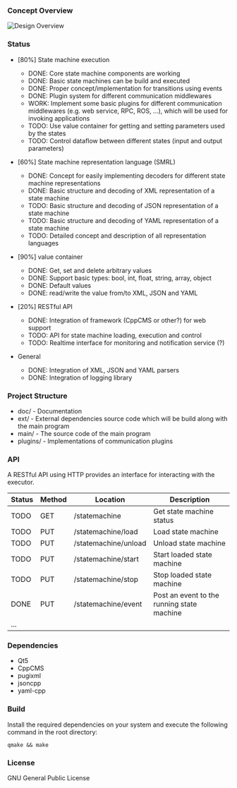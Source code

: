 ### Concept Overview
![Design Overview](https://cdn.rawgit.com/miniME89/hfsm-exec/master/doc/design.png "Design Overview")

### Status
- [80%] State machine execution
    - DONE: Core state machine components are working
    - DONE: Basic state machines can be build and executed
    - DONE: Proper concept/implementation for transitions using events
    - DONE: Plugin system for different communication middlewares
    - WORK: Implement some basic plugins for different communication middlewares (e.g. web service, RPC, ROS, ...), which will be used for invoking applications
    - TODO: Use value container for getting and setting parameters used by the states
    - TODO: Control dataflow between different states (input and output parameters)

- [60%] State machine representation language (SMRL)
    - DONE: Concept for easily implementing decoders for different state machine representations
    - DONE: Basic structure and decoding of XML representation of a state machine
    - TODO: Basic structure and decoding of JSON representation of a state machine
    - TODO: Basic structure and decoding of YAML representation of a state machine
    - TODO: Detailed concept and description of all representation languages

- [90%] value container
    - DONE: Get, set and delete arbitrary values
    - DONE: Support basic types: bool, int, float, string, array, object
    - DONE: Default values
    - DONE: read/write the value from/to XML, JSON and YAML

- [20%] RESTful API
    - DONE: Integration of framework (CppCMS or other?) for web support
    - TODO: API for state machine loading, execution and control
    - TODO: Realtime interface for monitoring and notification service (?)

- General
    - DONE: Integration of XML, JSON and YAML parsers
    - DONE: Integration of logging library

### Project Structure
- doc/ - Documentation
- ext/ - External dependencies source code which will be build along with the main program
- main/ - The source code of the main program
- plugins/ - Implementations of communication plugins

### API
A RESTful API using HTTP provides an interface for interacting with the executor.

| Status  | Method | Location              | Description                                 |
|---------|--------|-----------------------|---------------------------------------------|
| TODO    | GET    | /statemachine         | Get state machine status                    |
| TODO    | PUT    | /statemachine/load    | Load state machine                          |
| TODO    | PUT    | /statemachine/unload  | Unload state machine                        |
| TODO    | PUT    | /statemachine/start   | Start loaded state machine                  |
| TODO    | PUT    | /statemachine/stop    | Stop loaded state machine                   |
| DONE    | PUT    | /statemachine/event   | Post an event to the running state machine  |
| ...     |        |                       |                                             |

### Dependencies
- Qt5
- CppCMS
- pugixml
- jsoncpp
- yaml-cpp

### Build
Install the required dependencies on your system and execute the following command in the root directory:

    qmake && make

### License
GNU General Public License
